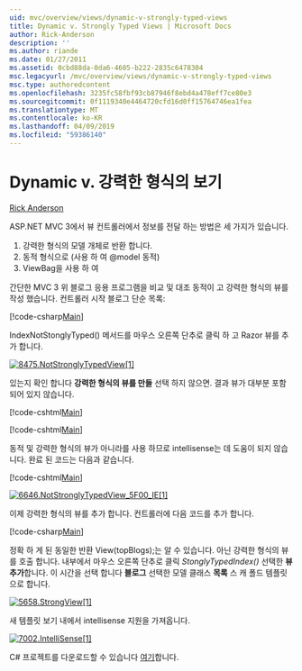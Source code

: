 ```yaml
---
uid: mvc/overview/views/dynamic-v-strongly-typed-views
title: Dynamic v. Strongly Typed Views | Microsoft Docs
author: Rick-Anderson
description: ''
ms.author: riande
ms.date: 01/27/2011
ms.assetid: 0cbd88da-0da6-4605-b222-2835c6478304
msc.legacyurl: /mvc/overview/views/dynamic-v-strongly-typed-views
msc.type: authoredcontent
ms.openlocfilehash: 3235fc58fbf93cb87946f8ebd4a478eff7ce80e3
ms.sourcegitcommit: 0f1119340e4464720cfd16d0ff15764746ea1fea
ms.translationtype: MT
ms.contentlocale: ko-KR
ms.lasthandoff: 04/09/2019
ms.locfileid: "59386140"
---
```

# <a name="dynamic-v-strongly-typed-views"></a>Dynamic v. 강력한 형식의 보기

[Rick Anderson]((https://twitter.com/RickAndMSFT))

ASP.NET MVC 3에서 뷰 컨트롤러에서 정보를 전달 하는 방법은 세 가지가 있습니다.

1. 강력한 형식의 모델 개체로 반환 합니다.
2. 동적 형식으로 (사용 하 여 @model 동적)
3. ViewBag을 사용 하 여

간단한 MVC 3 위 블로그 응용 프로그램을 비교 및 대조 동적이 고 강력한 형식의 뷰를 작성 했습니다. 컨트롤러 시작 블로그 단순 목록:

[!code-csharp[Main](dynamic-v-strongly-typed-views/samples/sample1.cs)]

IndexNotStonglyTyped() 메서드를 마우스 오른쪽 단추로 클릭 하 고 Razor 뷰를 추가 합니다.

[![8475.NotStronglyTypedView[1]](dynamic-v-strongly-typed-views/_static/image2.png)](dynamic-v-strongly-typed-views/_static/image1.png)

있는지 확인 합니다 **강력한 형식의 뷰를 만들** 선택 하지 않으면. 결과 뷰가 대부분 포함 되어 있지 않습니다.

[!code-cshtml[Main](dynamic-v-strongly-typed-views/samples/sample2.cshtml)]

[!code-cshtml[Main](dynamic-v-strongly-typed-views/samples/sample3.cshtml)]

동적 및 강력한 형식의 뷰가 아니라를 사용 하므로 intellisense는 데 도움이 되지 않습니다. 완료 된 코드는 다음과 같습니다.

[!code-cshtml[Main](dynamic-v-strongly-typed-views/samples/sample4.cshtml)]

[![6646.NotStronglyTypedView_5F00_IE[1]](dynamic-v-strongly-typed-views/_static/image4.png)](dynamic-v-strongly-typed-views/_static/image3.png)

이제 강력한 형식의 뷰를 추가 합니다. 컨트롤러에 다음 코드를 추가 합니다.

[!code-csharp[Main](dynamic-v-strongly-typed-views/samples/sample5.cs)]


정확 하 게 된 동일한 반환 View(topBlogs);는 알 수 있습니다. 아닌 강력한 형식의 뷰를 호출 합니다. 내부에서 마우스 오른쪽 단추로 클릭 *StonglyTypedIndex()* 선택한 **뷰 추가**합니다. 이 시간을 선택 합니다 **블로그** 선택한 모델 클래스 **목록** 스 캐 폴드 템플릿으로 합니다.

[![5658.StrongView[1]](dynamic-v-strongly-typed-views/_static/image6.png)](dynamic-v-strongly-typed-views/_static/image5.png)

새 템플릿 보기 내에서 intellisense 지원을 가져옵니다.

[![7002.IntelliSense[1]](dynamic-v-strongly-typed-views/_static/image8.png)](dynamic-v-strongly-typed-views/_static/image7.png)

C# 프로젝트를 다운로드할 수 있습니다 [여기](https://blogs.msdn.com/cfs-file.ashx/__key/CommunityServer-Blogs-Components-WeblogFiles/00-00-01-11-73-SSMS/1817.Mvc3ViewDemo.zip)합니다.
